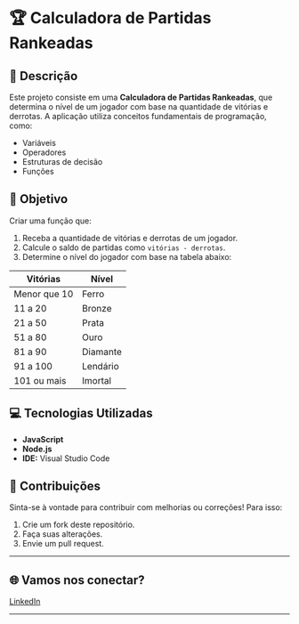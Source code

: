 # 🏆 Calculadora de Partidas Rankeadas

## 📖 Descrição

Este projeto consiste em uma **Calculadora de Partidas Rankeadas**, que determina o nível de um jogador com base na quantidade de vitórias e derrotas.
A aplicação utiliza conceitos fundamentais de programação, como:

- Variáveis
- Operadores
- Estruturas de decisão
- Funções

## 🎯 Objetivo

Criar uma função que:

1. Receba a quantidade de vitórias e derrotas de um jogador.
2. Calcule o saldo de partidas como `vitórias - derrotas`.
3. Determine o nível do jogador com base na tabela abaixo:

| **Vitórias**     | **Nível**   |
|------------------|-------------|
| Menor que 10     | Ferro       |
| 11 a 20          | Bronze      |
| 21 a 50          | Prata       |
| 51 a 80          | Ouro        |
| 81 a 90          | Diamante    |
| 91 a 100         | Lendário    |
| 101 ou mais      | Imortal     |

## 💻 Tecnologias Utilizadas

- **JavaScript**
- **Node.js**
- **IDE:** Visual Studio Code

## 🤝 Contribuições

Sinta-se à vontade para contribuir com melhorias ou correções! Para isso:

1. Crie um fork deste repositório.
2. Faça suas alterações.
3. Envie um pull request.

---

## 🌐 Vamos nos conectar?

[LinkedIn](https://www.linkedin.com/in/vinicius-toledo-736442253/)

---
